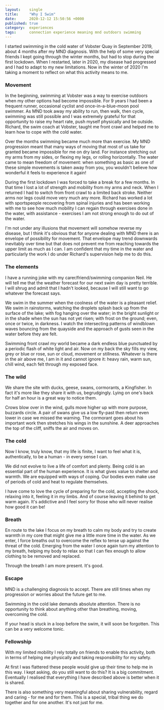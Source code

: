 ```yaml
---
layout:    single
title:     "Why I Swim"
date:      2020-12-12 15:50:56 +0000
published: true
category:  experiences
tags:      connection experience meaning mnd outdoors swimming
---
```

I started swimming in the cold water of Vobster Quay in September 2019, about 4 months after my MND diagnosis. With the help of some very special friends I kept going through the winter months, but had to stop during the first lockdown. When I restarted, later in 2020, my disease had progressed and I had to adapt to my new limitations. Now in the winter of 2020 I'm taking a moment to reflect on what this activity means to me.

### Movement

In the beginning, swimming at Vobster was a way to exercise outdoors when my other options had become impossible. For 9 years I had been a frequent runner, occasional cyclist and once-in-a-blue-moon pool swimmer. As MND took away my ability to run, then walk, then cycle, swimming was still possible and I was extremely grateful for that opportunity to raise my heart rate, push myself physically and be outside. Richard, the swim coach at Vobster, taught me front crawl and helped me to learn how to cope with the cold water.

Over the months swimming became much more than exercise. My MND progression meant that many ways of moving that most of us take for granted became impossible for me on dry land. For instance stretching out my arms from my sides, or flexing my legs, or rolling horizontally. The water came to mean freedom of movement: when something as basic as one of these simple movements is taken away from you, you wouldn't believe how wonderful it feels to experience it again!

During the first lockdown I was forced to take a break for a few months. In that time I lost a lot of strength and mobility from my arms and neck. When I returned I had to switch from front crawl to a limited back stroke. Neither arms nor legs could move very much any more. Richard has worked a lot with sportspeople recovering from spinal injuries and has been working with me to see how much mobility I can regain through exercises done in the water, with assistance - exercises I am not strong enough to do out of the water.

I'm not under any illusions that movement will somehow reverse my disease, but I think it's obvious that for anyone dealing with MND there is an envelope of possibility for movement. That envelope may trend downwards inevitably over time but that does not prevent me from reaching towards the upper limit as much as I can. I am confident that my time in the water and particularly the work I do under Richard's supervision help me to do this.

### The elements

I have a running joke with my carer/friend/swimming companion Neil. He will tell me that the weather forecast for our next swim day is pretty terrible. I will shrug and admit that I hadn't looked, because I will still want to go whatever the forecast says.

We swim in the summer when the coolness of the water is a pleasant relief. We swim in rainstorms, watching the droplets splash back up from the surface of the lake; with fog hanging over the water; in the bright sunlight or in the shade when the sun has not yet risen; with frost on the ground; even, once or twice, in darkness. I watch the intersecting patterns of windblown waves bouncing from the quayside and the approach of gusts seen in the water before they are felt.

Swimming front crawl my world became a dark endless blue punctuated by a periodic flash of white light and air. Now on my back the sky fills my view, grey or blue or rose, sun or cloud, movement or stillness. Whatever is there in the air above me, I am in it and cannot ignore it: heavy rain, warm sun, chill wind, each felt through my exposed face.

### The wild

We share the site with ducks, geese, swans, cormorants, a Kingfisher. In fact it's more like they share it with us, begrudgingly. Lying on one's back for half an hour is a great way to notice them.

Crows blow over in the wind, gulls move higher up with more purpose, buzzards circle. A pair of swans give us a low fly-past then return even lower in case we missed the warning. The cormorant goes about his important work then stretches his wings in the sunshine. A deer approaches the top of the cliff, sniffs the air and moves on.

### The cold

Now I know, truly know, that my life is finite, I want to feel what it is, authentically, to be a human - in every sense I can.

We did not evolve to live a life of comfort and plenty. Being cold is an essential part of the human experience. It is what gives value to shelter and warmth. We are equipped with ways of coping. Our bodies even make use of periods of cold and heat to regulate themselves.

I have come to love the cycle of preparing for the cold, accepting the shock, relaxing into it, feeling it in my limbs. And of course leaving it behind to get warm again. It's addictive and I feel sorry for those who will never realise how good it can be!

### Breath

En route to the lake I focus on my breath to calm my body and try to create warmth in my core that might give me a little more time in the water. As we enter, I force breaths out to overcome the reflex to tense up against the threat of the cold. Emerging from the water I once again turn my attention to my breath, helping my body to relax so that I can flex enough to allow clothing to be removed and replaced.

Through the breath I am more present. It's good.

### Escape

MND is a challenging diagnosis to accept. There are still times when my progression or worries about the future get to me.

Swimming in the cold lake demands absolute attention. There is no opportunity to think about anything other than breathing, moving, overcoming the cold.

If your head is stuck in a loop before the swim, it will soon be forgotten. This can be a very welcome tonic.

### Fellowship

With my limited mobility I rely totally on friends to enable this activity, both in terms of helping me physically and taking responsibility for my safety.

At first I was flattered these people would give up their time to help me in this way. I kept asking, do you still want to do this? It is a big commitment. Eventually I realised that everything I have described above is better when it is shared.

There is also something very meaningful about sharing vulnerability, regard and caring - for me and for them. This is a special, tribal thing we do together and for one another. It's not just for me.
